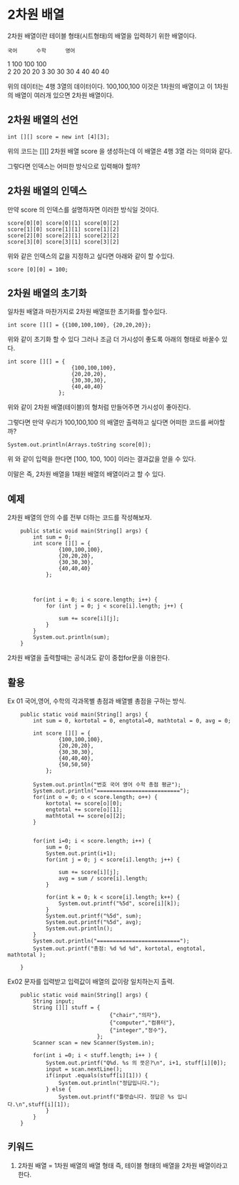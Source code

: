 # 2차원 배열

2차원 배열이란 테이블 형태(시트형태)의 배열을 입력하기 위한 배열이다.

	국어		수학		영어
1	100		100		100		
2	20		20		20
3	30		30		30
4	40		40		40

위의  데이터는 4행 3열의 데이터이다. 100,100,100 이것은 1차원의 배열이고 이 1차원의 배열이 여러개 있으면 2차원 배열이다.

## 2차원 배열의 선언
```
int [][] score = new int [4][3]; 

```

위의 코드는 [][] 2차원 배열 score 을 생성하는데 이 배열은 4행 3열 라는 의미와 같다.

그렇다면 인덱스는 어떠한 방식으로 입력해야 할까?

## 2차원 배열의 인덱스

만약 score 의 인덱스를 설명하자면 이러한 방식일 것이다.
```
score[0][0] score[0][1] score[0][2]
score[1][0] score[1][1] score[1][2]
score[2][0] score[2][1] score[2][2]
score[3][0] score[3][1] score[3][2]
```

위와 같은 인덱스의 값을 지정하고 싶다면 아래와 같이 할 수있다.

```
score [0][0] = 100;
```

## 2차원 배열의 초기화

일차원 배열과 마찬가지로 2차원 배열또한 초기화를 할수있다.

```
int score [][] = {{100,100,100}, {20,20,20}};
```

위와 같이 초기화 할 수 있다 그러나 조금 더 가시성이 좋도록 아래의 형태로 바꿀수 있다.

```
int score [][] = {
					{100,100,100}, 
					{20,20,20},
					{30,30,30},
					{40,40,40}
				};
``` 

위와 같이 2차원 배열(테이블)의 형처럼 만들어주면 가시성이 좋아진다.

그렇다면 만약 우리가 100,100,100 의 배열만 출력하고 싶다면 어떠한 코드를 써야할까?

```
System.out.println(Arrays.toString score[0]);
```

위 와 같이 입력을 한다면 [100, 100, 100] 이라는 결과값을 얻을 수 있다.

이말은 즉, 2차원 배열을 1채원 배열의 배열이라고 할 수 있다.

## 예제 
2차원 배열의 안의 수를 전부 더하는 코드를 작성해보자.

```
	public static void main(String[] args) {
		int sum = 0;
		int score [][] = {
				{100,100,100}, 
				{20,20,20},
				{30,30,30},
				{40,40,40}
			};
		

		
		for(int i = 0; i < score.length; i++) {
			for (int j = 0; j < score[i].length; j++) {
				
				sum += score[i][j];
			}
		}
		System.out.println(sum);		
	}

```

2차원 배열을 출력할때는 공식과도 같이 중첩for문을 이용한다.

## 활용


Ex 01 국어,영어, 수학의 각과목별 총점과 배열별 총점을 구하는 방식.
```
	public static void main(String[] args) {
		int sum = 0, kortotal = 0, engtotal=0, mathtotal = 0, avg = 0;
		
		int score [][] = {
				{100,100,100}, 
				{20,20,20},
				{30,30,30},
				{40,40,40},
				{50,50,50}
			};

		System.out.println("번호 국어 영어 수학 총점 평균");
		System.out.println("==========================");
		for(int o = 0; o < score.length; o++) {
			kortotal += score[o][0];
			engtotal += score[o][1];
			mathtotal += score[o][2];
		}
		
		
		for(int i=0; i < score.length; i++) {
			sum = 0;
			System.out.print(i+1);
			for(int j = 0; j < score[i].length; j++) {
				
				sum += score[i][j];
				avg = sum / score[i].length;
			}
			
			for(int k = 0; k < score[i].length; k++) {
				System.out.printf("%5d", score[i][k]);
			}
			System.out.printf("%5d", sum);
			System.out.printf("%5d", avg);
			System.out.println();
		}
		System.out.println("==========================");
		System.out.printf("총점: %d %d %d", kortotal, engtotal, mathtotal );
			
	}

```
Ex02 문자를 입력받고 입력값이 배열의 값이랑 일치하는지 출력.
```
	public static void main(String[] args) {
		String input;
		String [][] stuff = {
								{"chair","의자"},
								{"computer","컴퓨터"},
								{"integer","정수"},
							};
		Scanner scan = new Scanner(System.in);
		
		for(int i =0; i < stuff.length; i++ ) {
			System.out.printf("Q%d. %s 의 뜻은?\n", i+1, stuff[i][0]);
			input = scan.nextLine();
			if(input .equals(stuff[i][1])) {
				System.out.println("정답입니다.");
			} else {
				System.out.printf("틀렷습니다. 정답은 %s 입니다.\n",stuff[i][1]);
			}
		}
	}
```
## 키워드 

1. 2차원 배열 = 1차원 배열의 배열 형태 즉, 테이블 형태의 배열을 2차원 배열이라고 한다.